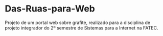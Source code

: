# Das-Ruas-para-Web
Projeto de um portal web sobre grafite, realizado para a disciplina de projeto integrador do 2º semestre de Sistemas para a Internet na FATEC.
